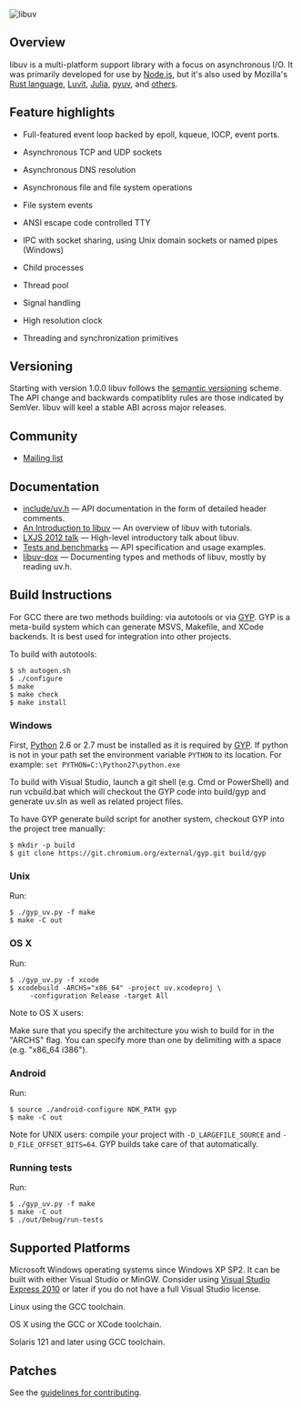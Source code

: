 ![libuv][libuv_banner]

## Overview

libuv is a multi-platform support library with a focus on asynchronous I/O. It
was primarily developed for use by [Node.js](http://nodejs.org), but it's also
used by Mozilla's [Rust language](http://www.rust-lang.org/),
[Luvit](http://luvit.io/), [Julia](http://julialang.org/),
[pyuv](https://github.com/saghul/pyuv), and [others](https://github.com/joyent/libuv/wiki/Projects-that-use-libuv).

## Feature highlights

 * Full-featured event loop backed by epoll, kqueue, IOCP, event ports.

 * Asynchronous TCP and UDP sockets

 * Asynchronous DNS resolution

 * Asynchronous file and file system operations

 * File system events

 * ANSI escape code controlled TTY

 * IPC with socket sharing, using Unix domain sockets or named pipes (Windows)

 * Child processes

 * Thread pool

 * Signal handling

 * High resolution clock

 * Threading and synchronization primitives

## Versioning

Starting with version 1.0.0 libuv follows the [semantic versioning](http://semver.org/)
scheme. The API change and backwards compatiblity rules are those indicated by
SemVer. libuv will keel a stable ABI across major releases.

## Community

 * [Mailing list](http://groups.google.com/group/libuv)

## Documentation

 * [include/uv.h](https://github.com/joyent/libuv/blob/master/include/uv.h)
   &mdash; API documentation in the form of detailed header comments.
 * [An Introduction to libuv](http://nikhilm.github.com/uvbook/)
   &mdash; An overview of libuv with tutorials.
 * [LXJS 2012 talk](http://www.youtube.com/watch?v=nGn60vDSxQ4)
   &mdash; High-level introductory talk about libuv.
 * [Tests and benchmarks](https://github.com/joyent/libuv/tree/master/test)
   &mdash; API specification and usage examples.
 * [libuv-dox](https://github.com/thlorenz/libuv-dox)
   &mdash; Documenting types and methods of libuv, mostly by reading uv.h.

## Build Instructions

For GCC there are two methods building: via autotools or via [GYP][].
GYP is a meta-build system which can generate MSVS, Makefile, and XCode
backends. It is best used for integration into other projects.

To build with autotools:

    $ sh autogen.sh
    $ ./configure
    $ make
    $ make check
    $ make install

### Windows

First, [Python][] 2.6 or 2.7 must be installed as it is required by [GYP][].
If python is not in your path set the environment variable `PYTHON` to its
location. For example: `set PYTHON=C:\Python27\python.exe`

To build with Visual Studio, launch a git shell (e.g. Cmd or PowerShell)
and run vcbuild.bat which will checkout the GYP code into build/gyp and
generate uv.sln as well as related project files.

To have GYP generate build script for another system, checkout GYP into the
project tree manually:

    $ mkdir -p build
    $ git clone https://git.chromium.org/external/gyp.git build/gyp

### Unix

Run:

    $ ./gyp_uv.py -f make
    $ make -C out

### OS X

Run:

    $ ./gyp_uv.py -f xcode
    $ xcodebuild -ARCHS="x86_64" -project uv.xcodeproj \
         -configuration Release -target All

Note to OS X users:

Make sure that you specify the architecture you wish to build for in the
"ARCHS" flag. You can specify more than one by delimiting with a space
(e.g. "x86_64 i386").

### Android

Run:

    $ source ./android-configure NDK_PATH gyp
    $ make -C out

Note for UNIX users: compile your project with `-D_LARGEFILE_SOURCE` and
`-D_FILE_OFFSET_BITS=64`. GYP builds take care of that automatically.

### Running tests

Run:

    $ ./gyp_uv.py -f make
    $ make -C out
    $ ./out/Debug/run-tests

## Supported Platforms

Microsoft Windows operating systems since Windows XP SP2. It can be built
with either Visual Studio or MinGW. Consider using
[Visual Studio Express 2010][] or later if you do not have a full Visual
Studio license.

Linux using the GCC toolchain.

OS X using the GCC or XCode toolchain.

Solaris 121 and later using GCC toolchain.

## Patches

See the [guidelines for contributing][].

[node.js]: http://nodejs.org/
[GYP]: http://code.google.com/p/gyp/
[Python]: https://www.python.org/downloads/
[Visual Studio Express 2010]: http://www.microsoft.com/visualstudio/eng/products/visual-studio-2010-express
[guidelines for contributing]: https://github.com/joyent/libuv/blob/master/CONTRIBUTING.md
[libuv_banner]: https://raw.githubusercontent.com/joyent/libuv/master/img/banner.png
